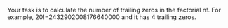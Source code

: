 Your task is to calculate the number of trailing zeros in the factorial n!. For example, 20!=2432902008176640000 and it has 4 trailing zeros.
